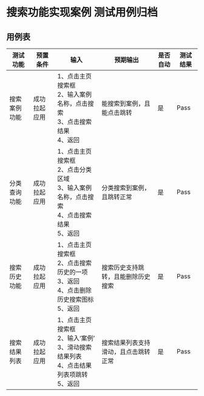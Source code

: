 # 搜索功能实现案例 测试用例归档

## 用例表

| 测试功能   |预置条件| 输入                                                            | 预期输出               | 是否自动 |测试结果|
|--------|--------------------------------|---------------------------------------------------------------|--------------------|------|--------------------------------|
| 搜索案例功能 | 成功拉起应用 | 1、点击主页搜索框 </br> 2、输入案例名称，点击搜索 </br> 3、点击搜索结果 </br> 4、返回       | 能搜索到案例，且能点击跳转      | 是    |Pass|
| 分类查询功能 | 成功拉起应用 | 1、点击主页搜索框</br>2、点击分类区域</br>3、输入案例名称，点击搜索</br>4、点击搜索结果</br>5、返回 | 分类搜索到案例，且跳转正常      | 是    |Pass|
| 搜索历史功能 | 成功拉起应用 | 1、点击主页搜索框</br>2、点击搜索历史的一项</br>3、返回</br>4、点击删除历史搜索图标</br>5、返回  | 搜索历史支持跳转，且能删除历史搜索  | 是    |Pass|
| 搜索结果列表 | 成功拉起应用 | 1、点击主页搜索框</br>2、输入‘案例’</br>3、滑动搜索结果列表</br>4、点击结果列表项跳转</br>5、返回   | 搜索结果列表支持滑动，且点击跳转正常 | 是    |Pass|